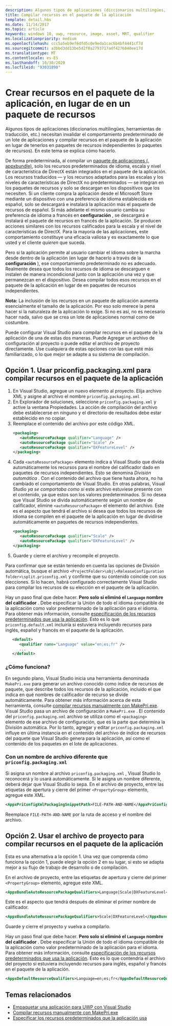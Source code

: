 ```yaml
---
description: Algunos tipos de aplicaciones (diccionarios multilingües, herramientas de traducción, etc.) necesitan reemplazar el comportamiento predeterminado de un lote de aplicaciones y crear recursos en el paquete de la aplicación en lugar de tenerlos en distintos paquetes de recursos. En este tema se explica cómo hacerlo.
title: Compilar recursos en el paquete de la aplicación
template: detail.hbs
ms.date: 11/14/2017
ms.topic: article
keywords: windows 10, uwp, resource, image, asset, MRT, qualifier
ms.localizationpriority: medium
ms.openlocfilehash: ccc5a5eb9ef6dfd5c0e9eda1cac6b4bf4441cf7d
ms.sourcegitcommit: a3bbd3dd13be5d2f8a2793717adf4276840ee17d
ms.translationtype: MT
ms.contentlocale: es-ES
ms.lasthandoff: 10/30/2020
ms.locfileid: "93031898"
---
```

# <a name="build-resources-into-your-app-package-instead-of-into-a-resource-pack"></a>Crear recursos en el paquete de la aplicación, en lugar de en un paquete de recursos

Algunos tipos de aplicaciones (diccionarios multilingües, herramientas de traducción, etc.) necesitan invalidar el comportamiento predeterminado de un lote de aplicaciones y compilar recursos en el paquete de la aplicación en lugar de tenerlos en paquetes de recursos independientes (o paquetes de recursos). En este tema se explica cómo hacerlo.

De forma predeterminada, al compilar un [paquete de aplicaciones (. appxbundle)](/windows/msix/package/packaging-uwp-apps), solo los recursos predeterminados de idioma, escala y nivel de característica de DirectX están integrados en el paquete de la aplicación. Los recursos traducidos &mdash; y los recursos adaptados para las escalas y los niveles de características de DirectX no predeterminados &mdash; se integran en los paquetes de recursos y solo se descargan en los dispositivos que los necesiten. Si un cliente compra la aplicación desde el Microsoft Store mediante un dispositivo con una preferencia de idioma establecida en español, solo se descargará e instalará la aplicación más el paquete de recursos de español. Si más adelante el mismo usuario cambia su preferencia de idioma a francés en **configuración** , se descargará e instalará el paquete de recursos en francés de la aplicación. Se producen acciones similares con los recursos calificados para la escala y el nivel de características de DirectX. Para la mayoría de las aplicaciones, este comportamiento constituye una eficacia valiosa y es exactamente lo que usted y el cliente *quieren* que suceda.

Pero si la aplicación permite al usuario cambiar el idioma sobre la marcha desde dentro de la aplicación (en lugar de hacerlo a través de la **configuración** ), ese comportamiento predeterminado no es adecuado. Realmente desea que todos los recursos de idioma se descarguen e instalen de manera incondicional junto con la aplicación una vez y que permanezcan en el dispositivo. Desea compilar todos esos recursos en el paquete de la aplicación en lugar de en paquetes de recursos independientes.

**Nota:** La inclusión de los recursos en un paquete de aplicación aumenta esencialmente el tamaño de la aplicación. Por eso solo merece la pena hacer si la naturaleza de la aplicación lo exige. Si no es así, no es necesario hacer nada, salvo que se crea un lote de aplicaciones normal como de costumbre.

Puede configurar Visual Studio para compilar recursos en el paquete de la aplicación de una de estas dos maneras. Puede Agregar un archivo de configuración al proyecto o puede editar el archivo de proyecto directamente. Use cualquiera de estas opciones con las que esté más familiarizado, o lo que mejor se adapte a su sistema de compilación.

## <a name="option-1-use-priconfigpackagingxml-to-build-resources-into-your-app-package"></a>Opción 1. Usar priconfig.packaging.xml para compilar recursos en el paquete de la aplicación

1. En Visual Studio, agregue un nuevo elemento al proyecto. Elija archivo XML y asigne al archivo el nombre `priconfig.packaging.xml` .
2. En Explorador de soluciones, seleccione `priconfig.packaging.xml` y active la ventana Propiedades. La acción de compilación del archivo debe establecerse en ninguno y el directorio de resultados debe estar establecido en no copiar.
3. Reemplace el contenido del archivo por este código XML.
   ```xml
   <packaging>
      <autoResourcePackage qualifier="Language" />
      <autoResourcePackage qualifier="Scale" />
      <autoResourcePackage qualifier="DXFeatureLevel" />
   </packaging>
   ```
4. Cada `<autoResourcePackage>` elemento indica a Visual Studio que divida automáticamente los recursos para el nombre del calificador dado en paquetes de recursos independientes. Esto se denomina *División automática* . Con el contenido del archivo que tiene hasta ahora, no ha cambiado el comportamiento de Visual Studio. En otras palabras, Visual Studio *ya se comportaba como si* este archivo estuviese presente con el contenido, ya que estos son los valores predeterminados. Si no desea que Visual Studio se divida automáticamente según un nombre de calificador, elimine `<autoResourcePackage>` el elemento del archivo. Este es el aspecto que tendrá el archivo si desea que todos los recursos de idioma se compilen en el paquete de la aplicación en lugar de dividirse automáticamente en paquetes de recursos independientes.
   ```xml
   <packaging>
      <autoResourcePackage qualifier="Scale" />
      <autoResourcePackage qualifier="DXFeatureLevel" />
   </packaging>
   ```
5. Guarde y cierre el archivo y recompile el proyecto.

Para confirmar que se están teniendo en cuenta las opciones de División automática, busque el archivo `<ProjectFolder>\obj\<ReleaseConfiguration folder>\split.priconfig.xml` y confirme que su contenido coincide con sus elecciones. Si lo hacen, habrá configurado correctamente Visual Studio para compilar los recursos de su elección en el paquete de la aplicación.

Hay un paso final que debe hacer. **Pero solo si eliminó el `Language` nombre del calificador** . Debe especificar la Unión de todo el idioma compatible de la aplicación como valor predeterminado de la aplicación para el idioma. Para obtener más información, consulte [especificación de los recursos predeterminados que usa la aplicación](specify-default-resources-installed.md). Esto es lo que `priconfig.default.xml` incluiría si estuviera incluyendo recursos para inglés, español y francés en el paquete de la aplicación.

```xml
   <default>
      <qualifier name="Language" value="en;es;fr" />
      ...
   </default>
```

### <a name="how-does-this-work"></a>¿Cómo funciona?

En segundo plano, Visual Studio inicia una herramienta denominada `MakePri.exe` para generar un archivo conocido como índice de recursos de paquete, que describe todos los recursos de la aplicación, incluido el que indica en qué nombres de calificador de recurso se divide automáticamente. Para obtener más información acerca de esta herramienta, consulte [compilar recursos manualmente con MakePri.exe](compile-resources-manually-with-makepri.md). Visual Studio pasa un archivo de configuración a `MakePri.exe` . El contenido del `priconfig.packaging.xml` archivo se utiliza como el `<packaging>` elemento de ese archivo de configuración, que es la parte que determina la División automática. Por lo tanto, agregar y editar `priconfig.packaging.xml` influye en última instancia en el contenido del archivo de índice de recursos del paquete que Visual Studio genera para la aplicación, así como el contenido de los paquetes en el lote de aplicaciones.

### <a name="using-a-different-file-name-than-priconfigpackagingxml"></a>Con un nombre de archivo diferente que `priconfig.packaging.xml`

Si asigna un nombre al archivo `priconfig.packaging.xml` , Visual Studio lo reconocerá y lo usará automáticamente. Si le asigna un nombre diferente, deberá dejar que Visual Studio lo sepa. En el archivo de proyecto, entre las etiquetas de apertura y cierre del primer `<PropertyGroup>` elemento, agregue este XML.

```xml
<AppxPriConfigXmlPackagingSnippetPath>FILE-PATH-AND-NAME</AppxPriConfigXmlPackagingSnippetPath>
```

Reemplace `FILE-PATH-AND-NAME` por la ruta de acceso y el nombre del archivo.

## <a name="option-2-use-your-project-file-to-build-resources-into-your-app-package"></a>Opción 2. Usar el archivo de proyecto para compilar recursos en el paquete de la aplicación

Esta es una alternativa a la opción 1. Una vez que comprenda cómo funciona la opción 1, puede elegir la opción 2 en su lugar, si esto se adapta mejor a su flujo de trabajo de desarrollo o de compilación.

En el archivo de proyecto, entre las etiquetas de apertura y cierre del primer `<PropertyGroup>` elemento, agregue este XML.

```xml
<AppxBundleAutoResourcePackageQualifiers>Language|Scale|DXFeatureLevel</AppxBundleAutoResourcePackageQualifiers>
```

Este es el aspecto que tendrá después de eliminar el primer nombre de calificador.

```xml
<AppxBundleAutoResourcePackageQualifiers>Scale|DXFeatureLevel</AppxBundleAutoResourcePackageQualifiers>
```

Guarde y cierre el proyecto y vuelva a compilarlo.

Hay un paso final que debe hacer. **Pero solo si eliminó el `Language` nombre del calificador** . Debe especificar la Unión de todo el idioma compatible de la aplicación como valor predeterminado de la aplicación para el idioma. Para obtener más información, consulte [especificación de los recursos predeterminados que usa la aplicación](specify-default-resources-installed.md). Esto es lo que contendría el archivo del proyecto si estuviera incluyendo recursos para inglés, español y francés en el paquete de la aplicación.

```xml
<AppxDefaultResourceQualifiers>Language=en;es;fr</AppxDefaultResourceQualifiers>
```

## <a name="related-topics"></a>Temas relacionados

* [Empaquetar una aplicación para UWP con Visual Studio](/windows/msix/package/packaging-uwp-apps)
* [Compilar recursos manualmente con MakePri.exe](compile-resources-manually-with-makepri.md)
* [Especificar los recursos predeterminados que la aplicación usa](specify-default-resources-installed.md)
